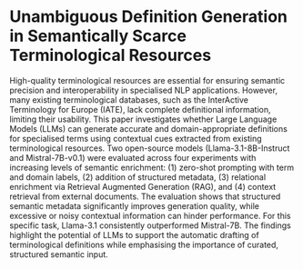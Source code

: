 # Unambiguous Definition Generation in Semantically Scarce Terminological Resources

 High-quality terminological resources are essential for ensuring semantic precision and interoperability in specialised
 NLP applications. However, many existing terminological databases, such as the InterActive Terminology for
 Europe (IATE), lack complete definitional information, limiting their usability. This paper investigates whether Large
 Language Models (LLMs) can generate accurate and domain-appropriate definitions for specialised terms using
 contextual cues extracted from existing terminological resources. Two open-source models (Llama-3.1-8B-Instruct
 and Mistral-7B-v0.1) were evaluated across four experiments with increasing levels of semantic enrichment: (1)
 zero-shot prompting with term and domain labels, (2) addition of structured metadata, (3) relational enrichment via
 Retrieval Augmented Generation (RAG), and (4) context retrieval from external documents. The evaluation shows
 that structured semantic metadata significantly improves generation quality, while excessive or noisy contextual
 information can hinder performance. For this specific task, Llama-3.1 consistently outperformed Mistral-7B.
 The findings highlight the potential of LLMs to support the automatic drafting of terminological definitions while
 emphasising the importance of curated, structured semantic input.

 
